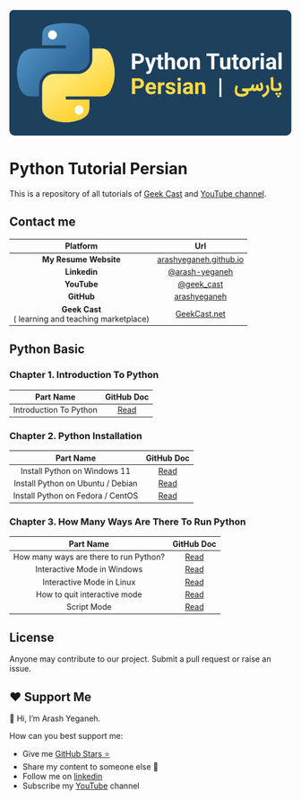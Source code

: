 ![Python-Tutorial-Persian_Arash-Yeganeh](image/header.svg) 

# Python Tutorial Persian

This is a repository of all tutorials of [Geek Cast](https://geekcast.net) and [YouTube channel](https://www.youtube.com/@geek_cast).

## Contact me

|   Platform   | Url  |
| :--: | :--: |
| **My Resume Website** | [arashyeganeh.github.io](https://arashyeganeh.github.io/) |
| **Linkedin** | [@arash-yeganeh](https://www.linkedin.com/in/arash-yeganeh/) |
| **YouTube** | [@geek_cast](https://www.youtube.com/@geek_cast) |
| **GitHub** |  [arashyeganeh](https://github.com/arashyeganeh) |
| **Geek Cast** <br>( learning and teaching marketplace) | [GeekCast.net](https://geekcast.net) |

## Python  Basic

### Chapter 1. Introduction To Python

|  Part Name   | GitHub Doc |
| :----------: | :-------: |
| Introduction To Python | [Read](/python_basic/Chapter1.Introduction_To_Python) |

### Chapter 2. Python Installation

|  Part Name   | GitHub Doc |
| :----------: | :-------: |
| Install Python on Windows 11 | [Read](/python_basic/Chapter2.Python_Installation) |
| Install Python on Ubuntu / Debian | [Read](/python_basic/Chapter2.Python_Installation#نصب-در-اوبونتو--دبیان) |
| Install Python on Fedora / CentOS | [Read](/python_basic/Chapter2.Python_Installation#نصب-در-فدورا--سنت-او-اس) |

### Chapter 3. How Many Ways Are There To Run Python

|  Part Name   | GitHub Doc |
| :----------: | :-------: |
| How many ways are there to run Python? | [Read](/python_basic/Chapter3.How_Many_Ways_Are_There_To_Run_Python) |
| Interactive Mode in Windows | [Read](/python_basic/Chapter3.How_Many_Ways_Are_There_To_Run_Python#تعاملی--interactive-mode-) |
| Interactive Mode in Linux | [Read](/python_basic/Chapter3.How_Many_Ways_Are_There_To_Run_Python#لینوکس) |
| How to quit interactive mode | [Read](/python_basic/Chapter3.How_Many_Ways_Are_There_To_Run_Python#خروج-از-محیط-idle-بدون-بستن-پنجره-ترمینال) |
| Script Mode | [Read](/python_basic/Chapter3.How_Many_Ways_Are_There_To_Run_Python#اسکریپت--script-mode-) |

## License

Anyone may contribute to our project. Submit a pull request or raise an issue.

## ❤️ Support Me

👋 Hi, I’m Arash Yeganeh.

How can you best support me:

- Give me  [GitHub Stars ⭐](https://github.com/arashyeganeh) 
- Share my content to someone else 👀
- Follow me on [linkedin](https://www.linkedin.com/in/arash-yeganeh)
- Subscribe my [YouTube](https://www.youtube.com/channel/UCUuojnAmPiklBpAeBmHE4Aw) channel
